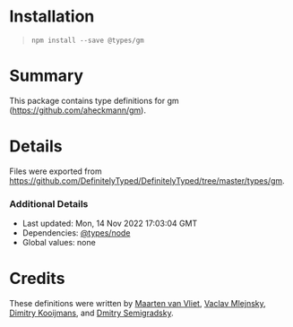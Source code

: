 # Installation
> `npm install --save @types/gm`

# Summary
This package contains type definitions for gm (https://github.com/aheckmann/gm).

# Details
Files were exported from https://github.com/DefinitelyTyped/DefinitelyTyped/tree/master/types/gm.

### Additional Details
 * Last updated: Mon, 14 Nov 2022 17:03:04 GMT
 * Dependencies: [@types/node](https://npmjs.com/package/@types/node)
 * Global values: none

# Credits
These definitions were written by [Maarten van Vliet](https://github.com/maartenvanvliet), [Vaclav Mlejnsky](https://github.com/mlejva), [Dimitry Kooijmans](https://github.com/mrcageman), and [Dmitry Semigradsky](https://github.com/Semigradsky).
